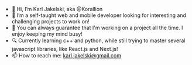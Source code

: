 - 👋 Hi, I’m Karl Jakelski, aka @Korallion
- 👀 I’m a self-taught web and mobile developer looking for interesting and challenging projects to work on!
- 🌱 You can always guarantee that I'm working on a project all the time. I enjoy keeping my mind busy!
- 🔍 Currently learning c++ and python, while still trying to master several javascript libraries, like React.js and Next.js!
- 📫 How to reach me: karl.jakelski@gmail.com

<!---
Korallion/Korallion is a ✨ special ✨ repository because its `README.md` (this file) appears on your GitHub profile.
You can click the Preview link to take a look at your changes.
--->
